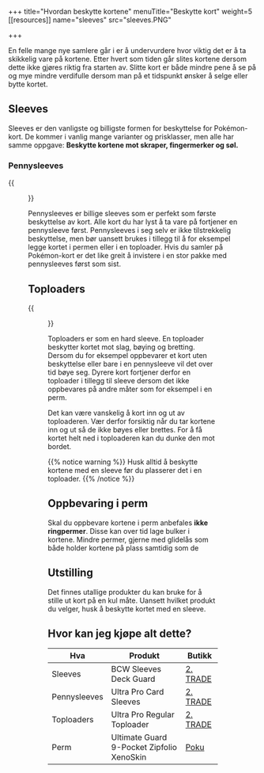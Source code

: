+++
title="Hvordan beskytte kortene"
menuTitle="Beskytte kort"
weight=5
[[resources]]
  name="sleeves"
  src="sleeves.PNG"

+++

En felle mange nye samlere går i er å undervurdere hvor viktig det er å ta skikkelig vare på kortene.
Etter hvert som tiden går slites kortene dersom dette ikke gjøres riktig fra starten av. Slitte kort
er både mindre pene å se på og mye mindre verdifulle dersom man på et tidspunkt ønsker å selge eller
bytte kortet.

## Sleeves

Sleeves er den vanligste og billigste formen for beskyttelse for Pokémon-kort.
De kommer i vanlig mange varianter og prisklasser, men alle har samme oppgave: **Beskytte kortene mot skraper, fingermerker og søl.**

### Pennysleeves

{{<figure src="/samle/sleeves.PNG?height=250" title="Pennysleeves">}}

Pennysleeves er billige sleeves som er perfekt som første beskyttelse av kort. Alle kort du har lyst å ta vare på fortjener en pennysleeve først.
Pennysleeves i seg selv er ikke tilstrekkelig beskyttelse, men bør uansett brukes i tillegg til å for eksempel legge kortet i permen eller i en toploader.
Hvis du samler på Pokémon-kort er det like greit å invistere i en stor pakke med pennysleeves først som sist.

## Toploaders

{{<figure src="/samle/toploaders.jpg?height=250" title="Toploaders">}}

Toploaders er som en hard sleeve. En toploader beskytter kortet mot slag, bøying og bretting. Dersom du for eksempel oppbevarer et kort uten beskyttelse eller bare i en
pennysleeve vil det over tid bøye seg. Dyrere kort fortjener derfor en toploader i tillegg til sleeve dersom det ikke oppbevares på andre måter som for eksempel i en perm.

Det kan være vanskelig å kort inn og ut av toploaderen. Vær derfor forsiktig når du tar kortene inn og ut så de ikke bøyes eller brettes. For å få kortet helt ned i toploaderen
kan du dunke den mot bordet.

{{% notice warning %}}
Husk alltid å beskytte kortene med en sleeve før du plasserer det i en toploader.
{{% /notice %}}

## Oppbevaring i perm

Skal du oppbevare kortene i perm anbefales **ikke ringpermer**. Disse kan over tid lage bulker i kortene. Mindre permer, gjerne med glidelås som både holder kortene på plass samtidig som
de

## Utstilling

Det finnes utallige produkter du kan bruke for å stille ut kort på en kul måte. Uansett hvilket produkt du velger, husk å beskytte kortet med en sleeve.

## Hvor kan jeg kjøpe alt dette?

| Hva        | Produkt                    | Butikk                         |
| ---------- | -------------------------- | -------------------------------|
Sleeves      | BCW Sleeves Deck Guard     | [2. TRADE](https://www.2trade.no/produkt/tilbehor/sleeves-deck-boxes/legion-supplies-sleeves-deck-guard-matte-bk-50pk-1)
Pennysleeves | Ultra Pro Card Sleeves     | [2. TRADE](https://www.2trade.no/produkt/tilbehor/beskyttelse/ultra-pro-card-sleeves-100pk)
Toploaders   | Ultra Pro Regular Toploader| [2. TRADE](https://www.2trade.no/produkt/tilbehor/beskyttelse/ultra-pro-toploader-regular)
Perm         | Ultimate Guard 9-Pocket Zipfolio XenoSkin | [Poku](https://poku.no/produkt/tcg-tilbehor/ultimate-guard-9-pocket-zipfolio-xenoskin-svart/)
